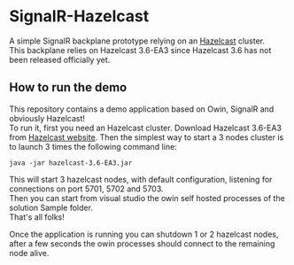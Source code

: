 # SignalR-Hazelcast
A simple SignalR backplane prototype relying on an [Hazelcast](https://hazelcast.com/) cluster.    
This backplane relies on Hazelcast 3.6-EA3 since Hazelcast 3.6 has not been released officially yet.  
## How to run the demo
This repository contains a demo application based on Owin, SignalR and obviously Hazelcast!   
To run it, first you need an Hazelcast cluster. Download Hazelcast 3.6-EA3 from [Hazelcast website](http://hazelcast.org/download/). Then the simplest way to start a 3 nodes cluster is to launch 3 times the following command line:

    java -jar hazelcast-3.6-EA3.jar
    
This will start 3 hazelcast nodes, with default configuration, listening for connections on port 5701, 5702 and 5703.    
Then you can start from visual studio the owin self hosted processes of the solution Sample folder.   
That's all folks!

Once the application is running you can shutdown 1 or 2 hazelcast nodes, after a few seconds the owin processes should connect to the remaining node alive. 
